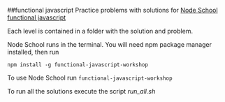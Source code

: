 ##functional javascript
Practice problems with solutions for [Node School functional javascript][functional-javascript]

Each level is contained in a folder with the solution and problem.

Node School runs in the terminal. You will need npm package manager installed, then run

```
npm install -g functional-javascript-workshop
```

To use Node School run `functional-javascript-workshop`

To run all the solutions execute the script *run_all.sh*

[functional-javascript]: http://nodeschool.io/#workshoppers